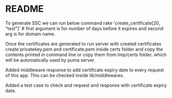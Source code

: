 # README

To generate SSC we can run below command
rake 'create_certificate[20, "test"]' # first argument is for number of days before it expires and second arg is for domain name.

Once the certificates are generated to run server with created certificates create privatekey.pem and certificate.pem inside certs folder and copy the contents printed in command line or copy them from tmp/certs folder. which will be automatically used by puma server.

Added middleware response to add certificate expiry date to every request of this app. This can be checked inside lib/middlewares.

Added a test case to check and request and response with certificate expiry date.
